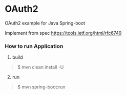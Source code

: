 # OAuth2
OAuth2 example for Java Spring-boot

Implement from spec https://tools.ietf.org/html/rfc6749

### How to run Application

1. build

> $ mvn clean install -U

2. run
> $ mvn spring-boot:run
